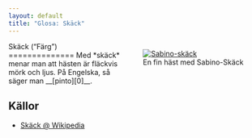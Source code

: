```yaml
---
layout: default
title: "Glosa: Skäck"
---
```

<figure style="float:right;" class="cap-left">
<a href="http://commons.wikimedia.org/wiki/File:Clydesdale_horse.jpg"><img alt="Sabino-skäck" src="http://upload.wikimedia.org/wikipedia/commons/thumb/1/1b/Clydesdale_horse.jpg/250px-Clydesdale_horse.jpg" /></a>
<figcaption>En fin häst med Sabino-Skäck</figcaption>
</figure>
Skäck (“Färg”)
==============
Med *skäck* menar man att hästen är fläckvis mörk och ljus. På Engelska, så säger man __[pinto][0]__.

Källor
------
 * [Skäck @ Wikipedia](http://sv.wikipedia.org/wiki/Sk%C3%A4ck)

 [0]: http://en.wikipedia.org/wiki/Pinto_horse "Pinto (På Engelska Wikipedia)"
